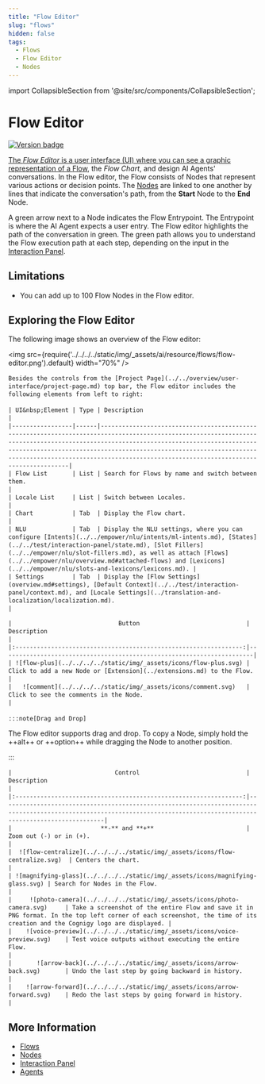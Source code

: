 ```yaml
---
title: "Flow Editor"
slug: "flows"
hidden: false
tags:
  - Flows
  - Flow Editor
  - Nodes
---
```

import CollapsibleSection from '@site/src/components/CollapsibleSection';


# Flow Editor

<a href="../../../release-notes/4.80.md" /><img src="https://img.shields.io/badge/Updated in-v4.80-blue.svg" alt="Version badge" />

The _Flow Editor_ is a user interface (UI) where you can see a graphic representation of a [Flow](overview.md), the _Flow Chart_, and design AI Agents' conversations. In the Flow editor, the Flow consists of Nodes that represent various actions or decision points. The [Nodes](../nodes/overview.md) are linked to one another by lines that indicate the conversation's path, from the **Start** Node to the **End** Node.

A green arrow next to a Node indicates the Flow Entrypoint. The Entrypoint is where the AI Agent expects a user entry. The Flow editor highlights the path of the conversation in green. The green path allows you to understand the Flow execution path at each step, depending on the input in the [Interaction Panel](../../test/interaction-panel/overview.md).

## Limitations

- You can add up to 100 Flow Nodes in the Flow editor.

## Exploring the Flow Editor

The following image shows an overview of the Flow editor:

<img src={require('../../../../static/img/_assets/ai/resource/flows/flow-editor.png').default} width="70%" />

<CollapsibleSection title="1. Top Bar">

    Besides the controls from the [Project Page](../../overview/user-interface/project-page.md) top bar, the Flow editor includes the following elements from left to right:

    | UI&nbsp;Element | Type | Description                                                                                                                                                                                                                                                                                                                                         |
    |-----------------|------|-----------------------------------------------------------------------------------------------------------------------------------------------------------------------------------------------------------------------------------------------------------------------------------------------------------------------------------------------------|
    | Flow List       | List | Search for Flows by name and switch between them.                                                                                                                                                                                                                                                                                                   |
    | Locale List     | List | Switch between Locales.                                                                                                                                                                                                                                                                                                                             |
    | Chart           | Tab  | Display the Flow chart.                                                                                                                                                                                                                                                                                                                             |
    | NLU             | Tab  | Display the NLU settings, where you can configure [Intents](../../empower/nlu/intents/ml-intents.md), [States](../../test/interaction-panel/state.md), [Slot Fillers](../../empower/nlu/slot-fillers.md), as well as attach [Flows](../../empower/nlu/overview.md#attached-flows) and [Lexicons](../../empower/nlu/slots-and-lexicons/lexicons.md). |
    | Settings        | Tab  | Display the [Flow Settings](overview.md#settings), [Default Context](../../test/interaction-panel/context.md), and [Locale Settings](../translation-and-localization/localization.md).                                                                                                                                                              |

</CollapsibleSection>


<CollapsibleSection title="2. Flow Chart">

    |                              Button                              | Description                                                           |
    |:----------------------------------------------------------------:|-----------------------------------------------------------------------|
    | ![flow-plus](../../../../static/img/_assets/icons/flow-plus.svg) | Click to add a new Node or [Extension](../extensions.md) to the Flow. |
    |   ![comment](../../../../static/img/_assets/icons/comment.svg)   | Click to see the comments in the Node.                                |

    :::note[Drag and Drop]

  The Flow editor supports drag and drop. To copy a Node, simply hold the ++alt++ or ++option++ while dragging the Node to another position.

:::


</CollapsibleSection>


<CollapsibleSection title="3. Chart Controls">

    |                             Control                              | Description                                                                                                                                                             |
    |:----------------------------------------------------------------:|-------------------------------------------------------------------------------------------------------------------------------------------------------------------------|
    |                         **-** and **+**                          | Zoom out (-) or in (+).                                                                                                                                                 |
    |  ![flow-centralize](../../../../static/img/_assets/icons/flow-centralize.svg)  | Centers the chart.                                                                                                                                                      |
    | ![magnifying-glass](../../../../static/img/_assets/icons/magnifying-glass.svg) | Search for Nodes in the Flow.                                                                                                                                           |
    |     ![photo-camera](../../../../static/img/_assets/icons/photo-camera.svg)     | Take a screenshot of the entire Flow and save it in PNG format. In the top left corner of each screenshot, the time of its creation and the Cognigy logo are displayed. |
    |    ![voice-preview](../../../../static/img/_assets/icons/voice-preview.svg)    | Test voice outputs without executing the entire Flow.                                                                                                                   |
    |       ![arrow-back](../../../../static/img/_assets/icons/arrow-back.svg)       | Undo the last step by going backward in history.                                                                                                                        |
    |    ![arrow-forward](../../../../static/img/_assets/icons/arrow-forward.svg)    | Redo the last steps by going forward in history.                                                                                                                        |

</CollapsibleSection>


## More Information

- [Flows](overview.md)
- [Nodes](../nodes/overview.md)
- [Interaction Panel](../../test/interaction-panel/overview.md)
- [Agents](../../overview/ai-workforce.md)